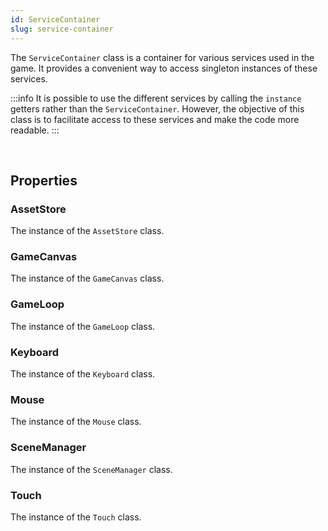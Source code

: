 ```yaml
---
id: ServiceContainer
slug: service-container
---
```


The `ServiceContainer` class is a container for various services used in the game. It provides a convenient way to access singleton instances of these services.

:::info
It is possible to use the different services by calling the `instance` getters rather than the `ServiceContainer`. However, the objective of this class is to facilitate access to these services and make the code more readable.
:::

<br/>

## Properties

### AssetStore

The instance of the `AssetStore` class.

### GameCanvas

The instance of the `GameCanvas` class.

### GameLoop

The instance of the `GameLoop` class.

### Keyboard

The instance of the `Keyboard` class.

### Mouse

The instance of the `Mouse` class.

### SceneManager

The instance of the `SceneManager` class.

### Touch

The instance of the `Touch` class.
